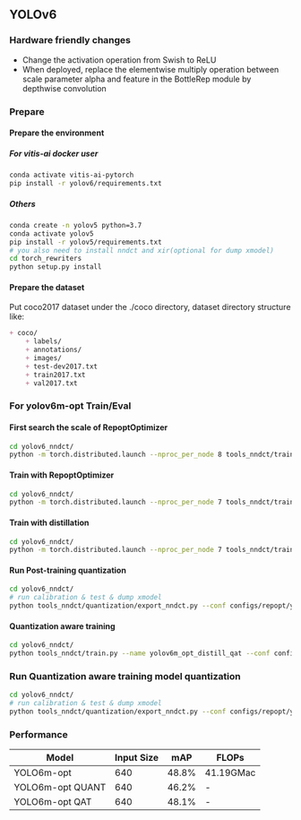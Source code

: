 ## YOLOv6 

### Hardware friendly changes
- Change the activation operation from Swish to ReLU
- When deployed, replace the elementwise multiply operation between scale parameter alpha and feature in the BottleRep module by depthwise convolution

### Prepare

#### Prepare the environment

##### For vitis-ai docker user
```bash
conda activate vitis-ai-pytorch
pip install -r yolov6/requirements.txt
```

##### Others
```bash
conda create -n yolov5 python=3.7
conda activate yolov5
pip install -r yolov5/requirements.txt
# you also need to install nndct and xir(optional for dump xmodel)
cd torch_rewriters
python setup.py install
```

#### Prepare the dataset
Put coco2017 dataset under the ./coco directory, dataset directory structure like:
```markdown
+ coco/
    + labels/
    + annotations/
    + images/
    + test-dev2017.txt 
    + train2017.txt
    + val2017.txt
```

### For yolov6m-opt Train/Eval

#### First search the scale of RepoptOptimizer

```bash
cd yolov6_nndct/
python -m torch.distributed.launch --nproc_per_node 8 tools_nndct/train.py --batch 256 --conf configs/repopt/yolov6m_hs.py --data data/coco.yaml --device 0,1,2,3,4,5,6,7 --name yolov6m_hs
```

#### Train with RepoptOptimizer
```bash
cd yolov6_nndct/
python -m torch.distributed.launch --nproc_per_node 7 tools_nndct/train.py --batch 256 --conf configs/repopt/yolov6m_opt.py --data data/coco.yaml --device 1,2,3,4,5,6,7 --name yolov6m_opt
```

#### Train with distillation
```bash
cd yolov6_nndct/
python -m torch.distributed.launch --nproc_per_node 7 tools_nndct/train.py --batch 256 --conf configs/repopt/yolov6m_opt.py --data data/coco.yaml --device 1,2,3,4,5,6,7 --name yolov6m_opt_distill --distill --teacher_model_path runs/train/yolov6m_opt/weights/best_ckpt.pt
```

#### Run Post-training quantization
```bash
cd yolov6_nndct/
# run calibration & test & dump xmodel
python tools_nndct/quantization/export_nndct.py --conf configs/repopt/yolov6m_opt.py --weights runs/train/yolov6m_opt_distill/weights/best_ckpt.pt --device 0 --batch-size 1 --calib-batch-number 1000
```

#### Quantization aware training 
```bash
cd yolov6_nndct/
python tools_nndct/train.py --name yolov6m_opt_distill_qat --conf configs/repopt/yolov6m_opt_qat.py --device 0 --quant --batch-size 32 --teacher_model_path runs/train/yolov6m_opt_distill/weights/best_ckpt.pt --distill --distill_feat --epochs 24 --workers 32
```

### Run Quantization aware training model quantization
```bash
cd yolov6_nndct/
# run calibration & test & dump xmodel
python tools_nndct/quantization/export_nndct.py --conf configs/repopt/yolov6m_opt_qat.py --weights runs/train/yolov6m_opt_distill_qat/weights/best_ckpt.pt --device 0 --batch-size 1 --qat
```

### Performance

| Model | Input Size | mAP | FLOPs |
|-------|------------|--------------|-------|
| YOLO6m-opt | 640 | 48.8% | 41.19GMac |
| YOLO6m-opt QUANT| 640 | 46.2% | - |
| YOLO6m-opt QAT| 640 | 48.1% | - |